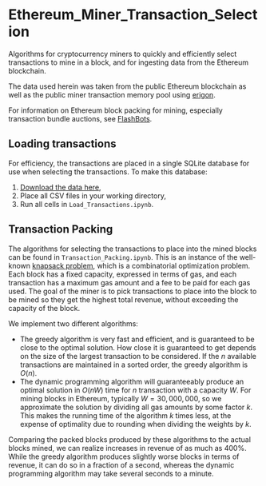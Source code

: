 # Ethereum_Miner_Transaction_Selection
Algorithms for cryptocurrency miners to quickly and efficiently select transactions to mine in a block, and for ingesting data from the Ethereum blockchain.

The data used herein was taken from the public Ethereum blockchain as well as the public miner transaction memory pool using <a href="https://github.com/ledgerwatch/erigon">erigon</a>.

For information on Ethereum block packing for mining, especially transaction bundle auctions, see <a href="https://docs.flashbots.net/">FlashBots</a>.

## Loading transactions

For efficiency, the transactions are placed in a single SQLite database for use when selecting the transactions. To make this database:
1. <a href="">Download the data here</a>,
2. Place all CSV files in your working directory,
3. Run all cells in <code>Load_Transactions.ipynb</code>.

## Transaction Packing

The algorithms for selecting the transactions to place into the mined blocks can be found in <code>Transaction_Packing.ipynb</code>. This is an instance of the well-known <a href="https://en.wikipedia.org/wiki/Knapsack_problem">knapsack problem</a>, which is a combinatorial optimization problem. Each block has a fixed capacity, expressed in terms of gas, and each transaction has a maximum gas amount and a fee to be paid for each gas used. The goal of the miner is to pick transactions to place into the block to be mined so they get the highest total revenue, without exceeding the capacity of the block.

We implement two different algorithms:

- The greedy algorithm is very fast and efficient, and is guaranteed to be close to the optimal solution. How close it is guaranteed to get depends on the size of the largest transaction to be considered. If the $n$ available transactions are maintained in a sorted order, the greedy algorithm is $O(n)$.
- The dynamic programming algorithm will guaranteeably produce an optimal solution in $O(nW)$ time for $n$ transaction with a capacity $W$. For mining blocks in Ethereum, typically $W = 30,000,000$, so we approximate the solution by dividing all gas amounts by some factor $k$. This makes the running time of the algorithm $k$ times less, at the expense of optimality due to rounding when dividing the weights by $k$.

Comparing the packed blocks produced by these algorithms to the actual blocks mined, we can realize increases in revenue of as much as $400$%. While the greedy algorithm produces slightly worse blocks in terms of revenue, it can do so in a fraction of a second, whereas the dynamic programming algorithm may take several seconds to a minute.
